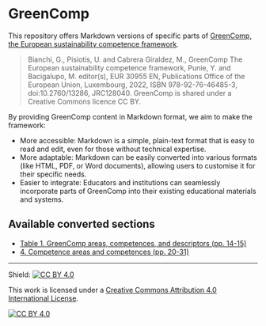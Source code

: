 # GreenComp

This repository offers Markdown versions of specific parts of [GreenComp, the European sustainability competence framework](https://publications.jrc.ec.europa.eu/repository/handle/JRC128040).

> Bianchi, G., Pisiotis, U. and Cabrera Giraldez, M., GreenComp The European sustainability competence framework, Punie, Y. and Bacigalupo, M. editor(s), EUR 30955 EN, Publications Office of the European Union, Luxembourg, 2022, ISBN 978-92-76-46485-3, doi:10.2760/13286, JRC128040. GreenComp is shared under a Creative Commons licence CC BY.

By providing GreenComp content in Markdown format, we aim to make the framework:
- More accessible: Markdown is a simple, plain-text format that is easy to read and edit, even for those without technical expertise.
- More adaptable: Markdown can be easily converted into various formats (like HTML, PDF, or Word documents), allowing users to customise it for their specific needs.
- Easier to integrate: Educators and institutions can seamlessly incorporate parts of GreenComp into their existing educational materials and systems.

## Available converted sections
- [Table 1. GreenComp areas, competences, and descriptors (pp. 14-15)](https://github.com/jourde/GreenComp-in-Markdown/blob/main/GreenComp%20sections/Table%201.%20GreenComp%20areas%2C%20competences%2C%20and%20descriptors.md)
- [4. Competence areas and competences (pp. 20-31)](https://github.com/jourde/GreenComp-in-Markdown/blob/main/GreenComp%20sections/4.%20Competence%20areas%20and%20competences.md)

---
Shield: [![CC BY 4.0][cc-by-shield]][cc-by]

This work is licensed under a
[Creative Commons Attribution 4.0 International License][cc-by].

[![CC BY 4.0][cc-by-image]][cc-by]

[cc-by]: http://creativecommons.org/licenses/by/4.0/
[cc-by-image]: https://i.creativecommons.org/l/by/4.0/88x31.png
[cc-by-shield]: https://img.shields.io/badge/License-CC%20BY%204.0-lightgrey.svg
